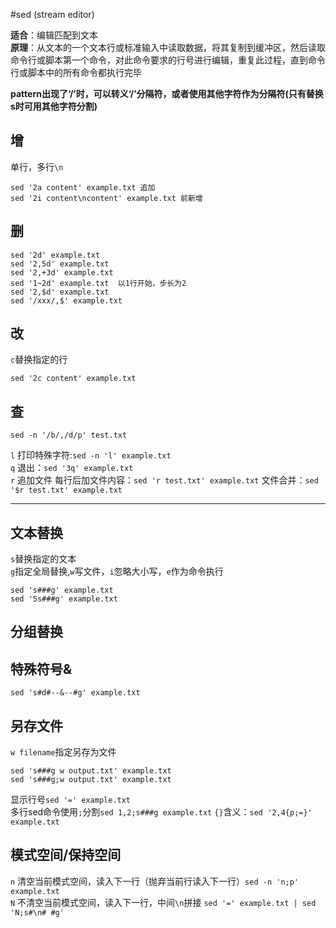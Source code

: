 #sed (stream editor)

**适合**：编辑匹配到文本<br>
**原理**：从文本的一个文本行或标准输入中读取数据，将其复制到缓冲区，然后读取命令行或脚本第一个命令，对此命令要求的行号进行编辑，重复此过程，直到命令行或脚本中的所有命令都执行完毕

**pattern出现了‘/’时，可以转义‘/’分隔符，或者使用其他字符作为分隔符(只有替换s时可用其他字符分割)**

增<br>
------
单行，多行`\n`
```
sed '2a content' example.txt 追加
sed '2i content\ncontent' example.txt 前新增
```
删<br>
----
```
sed '2d' example.txt
sed '2,5d' example.txt
sed '2,+3d' example.txt
sed '1~2d' example.txt  以1行开始，步长为2
sed '2,$d' example.txt
sed '/xxx/,$' example.txt
```
改
---
`c`替换指定的行
```
sed '2c content' example.txt
```

查
----
```
sed -n '/b/,/d/p' test.txt
```

`l` 打印特殊字符:`sed -n 'l' example.txt`<br>
`q` 退出：`sed '3q' example.txt`<br>
`r` 追加文件 每行后加文件内容：`sed 'r test.txt' example.txt` 文件合并：`sed '$r test.txt' example.txt`

-----------------------------
文本替换
--------
`s`替换指定的文本<br>
`g`指定全局替换,`w`写文件，`i`忽略大小写，`e`作为命令执行
```
sed 's###g' example.txt
sed '5s###g' example.txt
```

分组替换
------

特殊符号&
---------
```
sed 's#d#--&--#g' example.txt
```

另存文件
-----
`w filename`指定另存为文件<br>
```
sed 's###g w output.txt' example.txt
sed 's###g;w output.txt' example.txt
```

显示行号`sed '=' example.txt`<br>
多行sed命令使用`;`分割`sed 1,2;s###g example.txt`
`{}`含义：`sed '2,4{p;=}' example.txt`

模式空间/保持空间
---------------
`n` 清空当前模式空间，读入下一行（抛弃当前行读入下一行）`sed -n 'n;p' example.txt`<br>
`N` 不清空当前模式空间，读入下一行，中间`\n`拼接 `sed '=' example.txt | sed 'N;s#\n# #g'`
